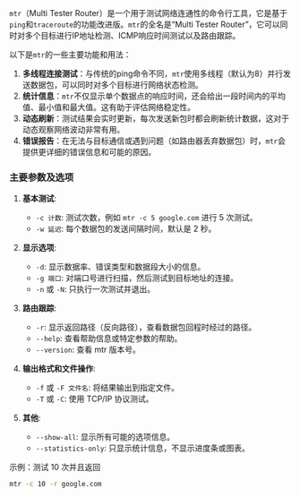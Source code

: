 `mtr`（Multi Tester Router）是一个用于测试网络连通性的命令行工具，它是基于`ping`和`traceroute`的功能改进版。`mtr`的全名是“Multi Tester Router”，它可以同时对多个目标进行IP地址检测、ICMP响应时间测试以及路由跟踪。

以下是`mtr`的一些主要功能和用法：

1. **多线程连接测试**：与传统的ping命令不同，`mtr`使用多线程（默认为8）并行发送数据包，可以同时对多个目标进行网络状态检测。
2. **统计信息**：`mtr`不仅显示单个数据点的响应时间，还会给出一段时间内的平均值、最小值和最大值。这有助于评估网络稳定性。
3. **动态刷新**：测试结果会实时更新，每次发送新包时都会刷新统计数据，这对于动态观察网络波动非常有用。
4. **错误报告**：在无法与目标通信或遇到问题（如路由器丢弃数据包）时，`mtr`会提供更详细的错误信息和可能的原因。

### 主要参数及选项

1. **基本测试**:
    - `-c 计数`: 测试次数，例如 `mtr -c 5 google.com` 进行 5 次测试。
    - `-w 延迟`: 每个数据包的发送间隔时间，默认是 2 秒。
2. **显示选项**:
    
    - `-d`: 显示数据率、错误类型和数据段大小的信息。
    - `-g 端口`: 对端口号进行扫描，然后测试到目标地址的连接。
    - `-n` 或 `-N`: 只执行一次测试并退出。
3. **路由跟踪**:
    
    - `-r`: 显示返回路径（反向路径），查看数据包回程时经过的路径。
    - `--help`: 查看帮助信息或特定参数的帮助。
    - `--version`: 查看 mtr 版本号。
4. **输出格式和文件操作**:
    
    - `-f` 或 `-F 文件名`: 将结果输出到指定文件。
    - `-T` 或 `-C`: 使用 TCP/IP 协议测试。
5. **其他**:
    
    - `--show-all`: 显示所有可能的选项信息。
    - `--statistics-only`: 只显示统计信息，不显示进度条或图表。

示例：测试 10 次并且返回

```bash
mtr -c 10 -r google.com
```

